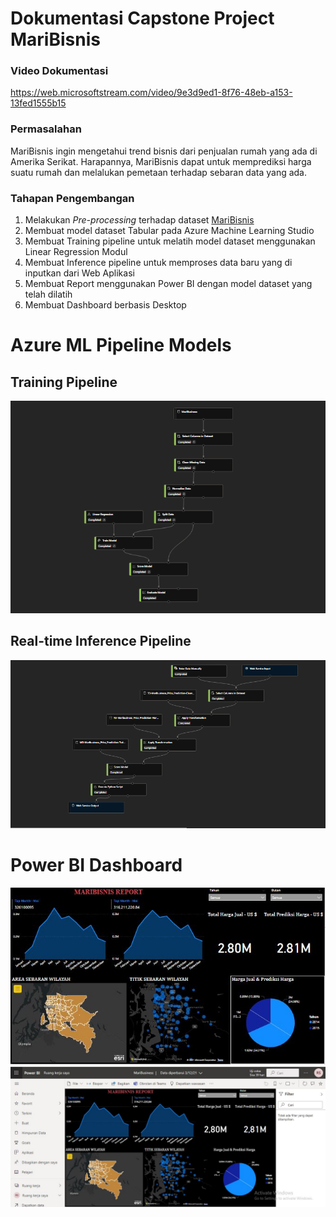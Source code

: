 
# Dokumentasi Capstone Project MariBisnis
### Video Dokumentasi
https://web.microsoftstream.com/video/9e3d9ed1-8f76-48eb-a153-13fed1555b15

### Permasalahan
MariBisnis ingin mengetahui trend bisnis dari penjualan rumah yang ada di Amerika 
Serikat. Harapannya, MariBisnis dapat untuk memprediksi harga suatu rumah dan 
melalukan pemetaan terhadap sebaran data yang ada.

### Tahapan Pengembangan
1. Melakukan <i>Pre-processing</i> terhadap dataset [MariBisnis](Dataset/MariBisnis.csv)
2. Membuat model dataset Tabular pada Azure Machine Learning Studio
3. Membuat Training pipeline untuk melatih model dataset menggunakan Linear Regression Modul
4. Membuat Inference pipeline untuk memproses data baru yang di inputkan dari Web Aplikasi
5. Membuat Report menggunakan Power BI dengan model dataset yang telah dilatih
6. Membuat Dashboard berbasis Desktop


# Azure ML Pipeline Models
## Training Pipeline
<img src="Dokumentasi/TrainingPipeline.PNG" />

## Real-time Inference Pipeline
<img src="Dokumentasi/Real-timeInferencePipeline.PNG" />

# Power BI Dashboard
<img src="Dokumentasi/Report-Power-BI/HasilDashboardDesktopBI.JPG" />
<img src="Dokumentasi/Report-Power-BI/DashboardPowerBIService.JPG" />

